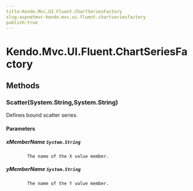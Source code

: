 ```yaml
---
title:Kendo.Mvc.UI.Fluent.ChartSeriesFactory
slug:aspnetmvc-kendo.mvc.ui.fluent.chartseriesfactory
publish:true
---
```


# Kendo.Mvc.UI.Fluent.ChartSeriesFactory

## Methods

### Scatter(System.String,System.String)
Defines bound scatter series.

#### Parameters

##### xMemberName `System.String`

            The name of the X value member.
            

##### yMemberName `System.String`

            The name of the Y value member.
            